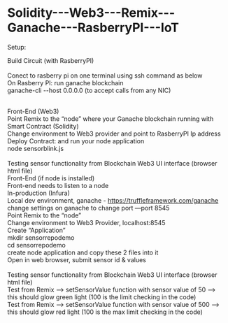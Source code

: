 # Solidity---Web3---Remix---Ganache---RasberryPI---IoT

Setup: <br>

Build Circuit (with RasberryPI)  <br>  <br>
Conect to rasberry pi on one terminal using ssh command as below  <br>
On Rasberry PI: run ganache blockchain  <br>
	ganache-cli --host 0.0.0.0 (to accept calls from any NIC) <br>
	 <br>

Front-End (Web3) <br>
	Point Remix to the “node” where your Ganache blockchain running with Smart Contract (Solidity) <br>
		Change environment to Web3 provider and point to RasberryPI Ip address <br>
	Deploy Contract: and run your node application <br>
	  node sensorblink.js <br>
 <br>
Testing sensor functionality from Blockchain Web3 UI interface (browser html file) <br>
Front-End (if node is installed) <br>
	Front-end needs to listen to a node <br>
	In-production (Infura) <br>
	Local dev environment, ganache - https://truffleframework.com/ganache <br>
		change settings on ganache to change port —port 8545 <br>
	Point Remix to the “node” <br>
		Change environment to Web3 Provider, localhost:8545 <br>
	Create “Application” <br>
		mkdir sensorrepodemo <br>
		cd sensorrepodemo <br>
		create node application and copy these 2 files into it <br>
		Open in web browser, submit sensor id & values <br>
 <br>
Testing sensor functionality from Blockchain Web3 UI interface (browser html file) <br>
	Test from Remix —> setSensorValue function with sensor value of 50 —> this should glow green light (100 is the limit checking in the code) <br>
	Test from Remix —> setSensorValue function with sensor value of 500 —> this should glow red light (100 is the max limit checking in the code) <br>
